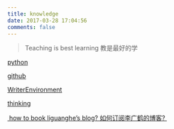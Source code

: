 ```yaml
---
title: knowledge
date: 2017-03-28 17:04:56
comments: false
---
```

> Teaching is best learning 教是最好的学

[python][1]

[github][2]

[WriterEnvironment][3]

[thinking][4]

[ how to book liguanghe’s blog? 如何订阅李广鹤的博客? ][5]

[1]:	https://liguanghe.github.io/categories/python/
[2]:	https://13416136446.github.io/categories/github/
[3]:	https://13416136446.github.io/categories/WriterEnvironment/
[4]:	https://13416136446.github.io/categories/thinking/
[5]:	http://13416136446.github.io./2017/04/07/RSS/